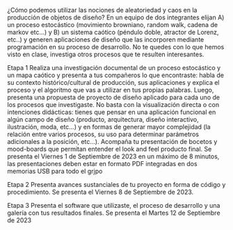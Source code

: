 ¿Cómo podemos utilizar las nociones de aleatoriedad y caos en la producción de objetos de diseño? En un equipo de dos integrantes elijan A) un proceso estocástico (movimiento browniano, random walk, cadena de markov etc…) y B) un sistema caótico (péndulo doble, atractor de Lorenz, etc..) y generen aplicaciones de diseño que las incorporen mediante programación en su proceso de desarrollo. No te quedes con lo que hemos visto en clase, investiga otros procesos que te resulten interesantes. 

Etapa 1 
Realiza una investigación documental de un proceso estocástico y un mapa caótico y presenta a tus compañeros lo que encontraste:  habla de su contexto histórico/cultural de producción, sus aplicaciones y explica el proceso y el algoritmo que vas a utilizar en tus propias palabras.  Luego, presenta una propuesta de proyecto de diseño aplicado para cada uno de los procesos que investigaste. No basta con la visualización directa o con intenciones didácticas: tienes que pensar en una aplicación funcional en algún campo de diseño (producto, arquitectura, diseño interactivo, ilustración, moda, etc...) y en formas de generar mayor complejidad (la relación entre varios procesos, su uso para determinar parámetros adicionales a la posición, etc...). Acompaña tu presentación de bocetos y mood-boards que permitan entender el look and feel producto final. Se presenta el Viernes 1 de  Septiembre de 2023 en un máximo de 8 minutos, las presentaciones deben estar en formato PDF integradas en dos memorias USB para todo el grjpo

Etapa 2
Presenta avances sustanciales de tu proyecto en forma de código y procedimiento. Se presenta el Viernes 8 de Septiembre de 2023. 

Etapa 3
Presenta el software que utilizaste, el proceso de desarrollo y una galería con tus resultados finales. Se presenta el Martes 12 de Septiembre de 2023
